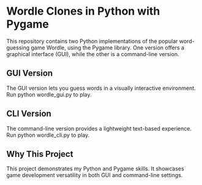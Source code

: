 # Wordle Clones in Python with Pygame

This repository contains two Python implementations of the popular word-guessing game Wordle, using the Pygame library. One version offers a graphical interface (GUI), while the other is a command-line version.

## GUI Version
The GUI version lets you guess words in a visually interactive environment. Run python wordle_gui.py to play.

## CLI Version
The command-line version provides a lightweight text-based experience. Run python wordle_cli.py to play.

## Why This Project
This project demonstrates my Python and Pygame skills. It showcases game development versatility in both GUI and command-line settings.
